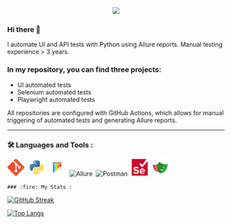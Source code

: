 
<div id="header" align="center">
  <img src="https://media4.giphy.com/media/v1.Y2lkPTc5MGI3NjExdXB6MXJrZnUyaHN2OGxkOG9xdjQ3cHp1ZTZqcXRuMmEyZGxpbTFkcyZlcD12MV9pbnRlcm5hbF9naWZfYnlfaWQmY3Q9Zw/sULKEgDMX8LcI/giphy.gif" width="100"/>
  </div>

  ### Hi there 👋
  I automate UI and API tests with Python using Allure reports.
  Manual testing experience > 3 years.
  
### In my repository, you can find three projects:

* UI automated tests
* Selenium automated tests
* Playwright automated tests

All repositories are configured with GitHub Actions, which allows for manual triggering of automated tests and generating Allure reports.

  ------
  
### :hammer_and_wrench: Languages and Tools :
  <div>
    <img src="https://github.com/devicons/devicon/blob/master/icons/git/git-original.svg" title="Git" alt="Git" width="40" height="40"/>&nbsp;
    <img src="https://github.com/devicons/devicon/blob/master/icons/python/python-original.svg" title="Python" alt="Python" width="40" height="40"/>&nbsp;
    <img src="https://github.com/devicons/devicon/blob/master/icons/pytest/pytest-original.svg" title="Pytest" alt="Pytest" width="40" height="40"/>&nbsp;
    <img src="https://avatars.githubusercontent.com/u/5879127?s=200&v=4" title="Allure" alt="Allure" width="40" height="40"/>&nbsp;
    <img src="https://www.svgrepo.com/show/354202/postman-icon.svg" title="Postman" alt="Postman" width="40" height="40"/>&nbsp;
    <img src="https://github.com/devicons/devicon/blob/master/icons/selenium/selenium-original.svg" title="Selenium" alt="Selenium" width="40" height="40"/>&nbsp;
    <img src="https://github.com/devicons/devicon/blob/master/icons/playwright/playwright-original.svg" title="Playwright" alt="Playwright" width="40" height="40"/>&nbsp;
  </div>

    ### :fire: My Stats :
  [![GitHub Streak](http://github-readme-streak-stats.herokuapp.com?user=KatrinTor&theme=merko&date_format=j%20M%5B%20Y%5D)](https://git.io/streak-stats)
  
  [![Top Langs](https://github-readme-stats.vercel.app/api/top-langs/?username=KatrinTor)](https://github.com/anuraghazra/github-readme-stats)

</div>



